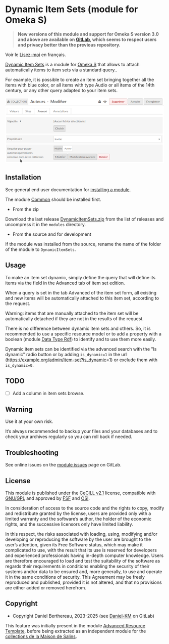 Dynamic Item Sets (module for Omeka S)
======================================

> __New versions of this module and support for Omeka S version 3.0 and above
> are available on [GitLab], which seems to respect users and privacy better
> than the previous repository.__

Voir le [Lisez-moi] en français.

[Dynamic Item Sets] is a module for [Omeka S] that allows to attach
automatically items to item sets via a standard query..

For example, it is possible to create an item set bringing together all the
items with blue color, or all items with type Audio or all items of the 14th
century, or any other query adapted to your item sets.

![Automatic attachment of items to item sets](data/images/auto-attach_items_to_item_sets.png)

Installation
------------

See general end user documentation for [installing a module].

The module [Common] should be installed first.

* From the zip

Download the last release [DynamicItemSets.zip] from the list of releases and
uncompress it in the `modules` directory.

* From the source and for development

If the module was installed from the source, rename the name of the folder of
the module to `DynamicItemSets`.


Usage
-----

To make an item set dynamic, simply define the query that will define its items
via the field in the Advanced tab of item set edition.

When a query is set in the tab Advanced of the item set form, all existing and
new items will be automatically attached to this item set, according to the
request.

Warning: items that are manually attached to the item set will be automatically
detached if they are not in the results of the request.

There is no difference between dynamic item sets and others. So, it is
recommended to use a specific resource model or to add a property with a boolean
(module [Data Type Rdf]) to identify and to use them more easily.

Dynamic item sets can be identified via the advanced search with the "Is dynamic"
radio button or by adding `is_dynamic=1` in the url (https://example.org/admin/item-set?is_dynamic=1)
or exclude them with `is_dynamic=0`.


TODO
----

- [ ] Add a column in item sets browse.


Warning
-------

Use it at your own risk.

It’s always recommended to backup your files and your databases and to check
your archives regularly so you can roll back if needed.


Troubleshooting
---------------

See online issues on the [module issues] page on GitLab.


License
-------

This module is published under the [CeCILL v2.1] license, compatible with
[GNU/GPL] and approved by [FSF] and [OSI].

In consideration of access to the source code and the rights to copy, modify and
redistribute granted by the license, users are provided only with a limited
warranty and the software’s author, the holder of the economic rights, and the
successive licensors only have limited liability.

In this respect, the risks associated with loading, using, modifying and/or
developing or reproducing the software by the user are brought to the user’s
attention, given its Free Software status, which may make it complicated to use,
with the result that its use is reserved for developers and experienced
professionals having in-depth computer knowledge. Users are therefore encouraged
to load and test the suitability of the software as regards their requirements
in conditions enabling the security of their systems and/or data to be ensured
and, more generally, to use and operate it in the same conditions of security.
This Agreement may be freely reproduced and published, provided it is not
altered, and that no provisions are either added or removed herefrom.


Copyright
---------

* Copyright Daniel Berthereau, 2023-2025 (see [Daniel-KM] on GitLab)

This feature was initially present in the module [Advanced Resource Template],
before being extracted as an independent module for the [collections de la Maison de Salins].


[Dynamic Item Sets]: https://gitlab.com/Daniel-KM/Omeka-S-module-DynamicItemSets
[Lisez-moi]: https://gitlab.com/Daniel-KM/Omeka-S-module-DynamicItemSets/-/blob/master/LISEZMOI.md
[Omeka S]: https://omeka.org/s
[installing a module]: https://omeka.org/s/docs/user-manual/modules/#installing-modules
[Common]: https://gitlab.com/Daniel-KM/Omeka-S-module-Common
[Data Type Rdf]: https://gitlab.com/Daniel-KM/Omeka-S-module-DataTypeRdf
[DynamicItemSets.zip]: https://gitlab.com/Daniel-KM/Omeka-S-module-DynamicItemSets/-/releases
[Data Type Rdf]: https://gitlab.com/Daniel-KM/Omeka-S-module-DataTypeRdf/-/releases
[module issues]: https://gitlab.com/Daniel-KM/Omeka-S-module-DynamicItemSets/-/issues
[CeCILL v2.1]: https://www.cecill.info/licences/Licence_CeCILL_V2.1-en.html
[GNU/GPL]: https://www.gnu.org/licenses/gpl-3.0.html
[FSF]: https://www.fsf.org
[OSI]: http://opensource.org
[MIT]: http://opensource.org/licenses/MIT
[Advanced Resource Template]: https://gitlab.com/Daniel-KM/Omeka-S-module-AdvancedResourceTemplate
[collections de la Maison de Salins]: https://collections.maison-salins.fr/
[GitLab]: https://gitlab.com/Daniel-KM
[Daniel-KM]: https://gitlab.com/Daniel-KM "Daniel Berthereau"
